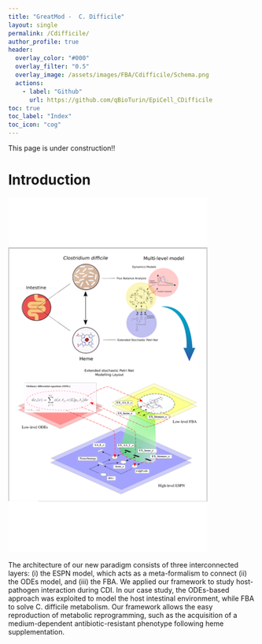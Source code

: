 ```yaml
---
title: "GreatMod -  C. Difficile"
layout: single
permalink: /Cdifficile/
author_profile: true
header:
  overlay_color: "#000"
  overlay_filter: "0.5"
  overlay_image: /assets/images/FBA/Cdifficile/Schema.png
  actions:
    - label: "Github"
      url: https://github.com/qBioTurin/EpiCell_CDifficile
toc: true
toc_label: "Index"
toc_icon: "cog"
---
```


This page is under construction!!

# Introduction

![](../assets/images/FBA/Cdifficile/Schema.png)

The architecture of our new paradigm consists of three interconnected layers:  (i) the ESPN model, which acts as a meta-formalism to connect (ii) the ODEs model, and (iii) the FBA. We applied our framework to study host-pathogen interaction during CDI. In our case study, the ODEs-based approach was exploited to model the host intestinal environment, while FBA to solve C. difficile metabolism. Our framework allows the easy reproduction of metabolic reprogramming, such as the acquisition of a medium-dependent antibiotic-resistant phenotype following heme supplementation.


